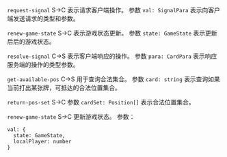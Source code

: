 ``request-signal`` S->C
表示请求客户端操作。
参数 ``val: SignalPara`` 表示向客户端发送请求的类型和参数。

``renew-game-state`` S->C
表示游戏状态更新。
参数 ``state: GameState`` 表示更新后后的游戏状态。

``resolve-signal`` C->S
表示客户端响应的操作。
参数 ``para: CardPara`` 表示响应服务端的操作的类型参数。

``get-available-pos`` C->S
用于查询合法集合。
参数 ``card: string`` 表示查询如果当前打出某张牌，可抵达的合法位置集合。

``return-pos-set`` S->C
参数 ``cardSet: Position[]`` 表示合法位置集合。

``renew-game-state`` S->C
更新游戏状态。
参数：

```
val: {
  state: GameState,
  localPlayer: number
}
```